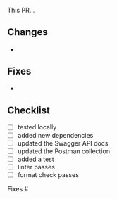 This PR...

## Changes

-

## Fixes
-

## Checklist

- [ ] tested locally
- [ ] added new dependencies
- [ ] updated the Swagger API docs
- [ ] updated the Postman collection
- [ ] added a test
- [ ] linter passes
- [ ] format check passes

Fixes #